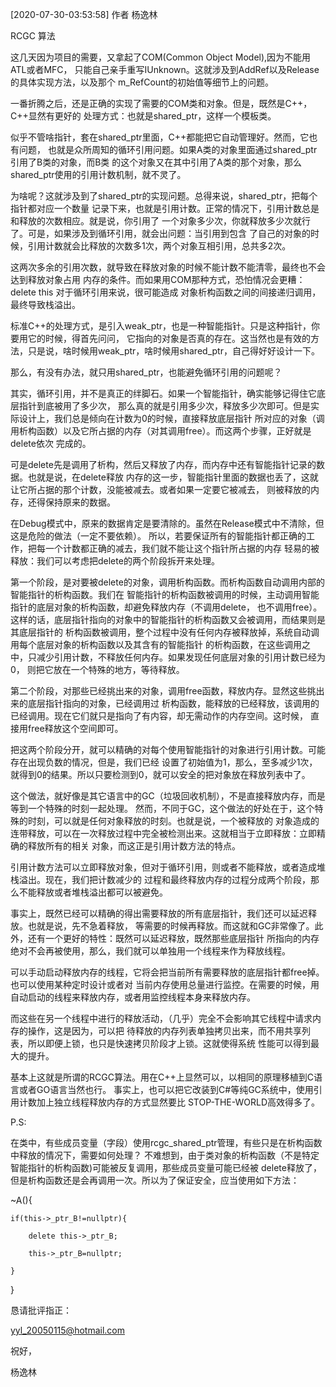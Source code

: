 [2020-07-30-03:53:58] 作者 杨逸林


RCGC 算法


这几天因为项目的需要，又拿起了COM(Common Object Model),因为不能用ATL或者MFC，
只能自己亲手重写IUnknown。这就涉及到AddRef以及Release的具体实现方法，以及那个
m_RefCount的初始值等细节上的问题。


一番折腾之后，还是正确的实现了需要的COM类和对象。但是，既然是C++，C++显然有更好的
处理方式：也就是shared_ptr<T>，这样一个模板类。


似乎不管啥指针，套在shared_ptr<T>里面，C++都能把它自动管理好。然而，它也有问题，
也就是众所周知的循环引用问题。如果A类的对象里面通过shared_ptr引用了B类的对象，而B类
的这个对象又在其中引用了A类的那个对象，那么shared_ptr使用的引用计数机制，就不灵了。


为啥呢？这就涉及到了shared_ptr的实现问题。总得来说，shared_ptr，把每个指针都对应一个数量
记录下来，也就是引用计数。正常的情况下，引用计数总是和释放的次数相应。就是说，你引用了
一个对象多少次，你就释放多少次就行了。可是，如果涉及到循环引用，就会出问题：当引用到包含
了自己的对象的时候，引用计数就会比释放的次数多1次，两个对象互相引用，总共多2次。


这两次多余的引用次数，就导致在释放对象的时候不能计数不能清零，最终也不会达到释放对象占用
内存的条件。而如果用COM那种方式，恐怕情况会更糟：delete this 对于循环引用来说，很可能造成
对象析构函数之间的间接递归调用，最终导致栈溢出。


标准C++的处理方式，是引入weak_ptr，也是一种智能指针。只是这种指针，你要用它的时候，得首先问问，
它指向的对象是否真的存在。这当然也是有效的方法，只是说，啥时候用weak_ptr，啥时候用shared_ptr，自己得好好设计一下。


那么，有没有办法，就只用shared_ptr，也能避免循环引用的问题呢？


其实，循环引用，并不是真正的绊脚石。如果一个智能指针，确实能够记得住它底层指针到底被用了多少次，
那么真的就是引用多少次，释放多少次即可。但是实际设计上，我们总是倾向在计数为0的时候，直接释放底层指针
所对应的对象（调用析构函数）以及它所占据的内存（对其调用free）。而这两个步骤，正好就是delete依次
完成的。


可是delete先是调用了析构，然后又释放了内存，而内存中还有智能指针记录的数据。也就是说，在delete释放
内存的这一步，智能指针里面的数据也丢了，这就让它所占据的那个计数，没能被减去。或者如果一定要它被减去，
则被释放的内存，还得保持原来的数据。


在Debug模式中，原来的数据肯定是要清除的。虽然在Release模式中不清除，但这是危险的做法（一定不要依赖）。
所以，若要保证所有的智能指针都正确的工作，把每一个计数都正确的减去，我们就不能让这个指针所占据的内存
轻易的被释放：我们可以考虑把delete的两个阶段拆开来处理。


第一个阶段，是对要被delete的对象，调用析构函数。而析构函数自动调用内部的智能指针的析构函数。我们在
智能指针的析构函数被调用的时候，主动调用智能指针的底层对象的析构函数，却避免释放内存（不调用delete，
也不调用free）。这样的话，底层指针指向的对象中的智能指针的析构函数又会被调用，而结果则是其底层指针的
析构函数被调用，整个过程中没有任何内存被释放掉，系统自动调用每个底层对象的析构函数以及其含有的智能指针
的析构函数，在这些调用之中，只减少引用计数，不释放任何内存。如果发现任何底层对象的引用计数已经为0，
则把它放在一个特殊的地方，等待释放。

第二个阶段，对那些已经挑出来的对象，调用free函数，释放内存。显然这些挑出来的底层指针指向的对象，已经调用过
析构函数，能释放的已经释放，该调用的已经调用。现在它们就只是指向了有内容，却无需动作的内存空间。这时候，
直接用free释放这个空间即可。


把这两个阶段分开，就可以精确的对每个使用智能指针的对象进行引用计数。可能存在出现负数的情况，但是，我们已经
设置了初始值为1，那么，至多减少1次，就得到0的结果。所以只要检测到0，就可以安全的把对象放在释放列表中了。


这个做法，就好像是其它语言中的GC（垃圾回收机制），不是直接释放内存，而是等到一个特殊的时刻一起处理。
然而，不同于GC，这个做法的好处在于，这个特殊的时刻，可以就是任何对象释放的时刻。也就是说，一个被释放的
对象造成的连带释放，可以在一次释放过程中完全被检测出来。这就相当于立即释放：立即精确的释放所有的相关
对象，而这正是引用计数方法的特点。


引用计数方法可以立即释放对象，但对于循环引用，则或者不能释放，或者造成堆栈溢出。现在，我们把计数减少的
过程和最终释放内存的过程分成两个阶段，那么不能释放或者堆栈溢出都可以被避免。


事实上，既然已经可以精确的得出需要释放的所有底层指针，我们还可以延迟释放。也就是说，先不急着释放，
等需要的时候再释放。而这就和GC非常像了。此外，还有一个更好的特性：既然可以延迟释放，既然那些底层指针
所指向的内存绝对不会再被使用，那么，我们就可以单独用一个线程来作为释放线程。


可以手动启动释放内存的线程，它将会把当前所有需要释放的底层指针都free掉。也可以使用某种定时设计或者对
当前内存使用总量进行监控。在需要的时候，用自动启动的线程来释放内存，或者用监控线程本身来释放内存。


而这些在另一个线程中进行的释放活动，（几乎）完全不会影响其它线程中请求内存的操作，这是因为，可以把
待释放的内存列表单独拷贝出来，而不用共享列表，所以即便上锁，也只是快速拷贝阶段才上锁。这就使得系统
性能可以得到最大的提升。


基本上这就是所谓的RCGC算法。用在C++上显然可以，以相同的原理移植到C语言或者GO语言当然也行。
事实上，也可以把它改装到C#等纯GC系统中，使用引用计数加上独立线程释放内存的方式显然要比
STOP-THE-WORLD高效得多了。

P.S: 

在类中，有些成员变量（字段）使用rcgc_shared_ptr管理，有些只是在析构函数中释放的情况下，需要如何处理？
不难想到，由于类对象的析构函数（不是特定智能指针的析构函数)可能被反复调用，那些成员变量可能已经被
delete释放了，但是析构函数还是会再调用一次。所以为了保证安全，应当使用如下方法：

~A(){

	if(this->_ptr_B!=nullptr){

		delete this->_ptr_B;

		this->_ptr_B=nullptr;

	}

}


恳请批评指正：

yyl_20050115@hotmail.com


祝好，

杨逸林



